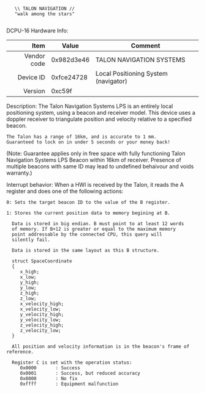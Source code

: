 ```

   \\ TALON NAVIGATION //
   "walk among the stars"
   
```

DCPU-16 Hardware Info:

|     Item       |   Value    |   Comment
| -------------: | ---------- | ----------------
|    Vendor code | 0x982d3e46 | TALON NAVIGATION SYSTEMS
|      Device ID | 0xfce24728 | Local Positioning System (navigator)
|        Version | 0xc59f     |


Description:
    The Talon Navigation Systems LPS is an entirely local positioning system, using 
    a beacon and receiver model. This device uses a doppler receiver to triangulate
    position and velocity relative to a specified beacon.

    The Talon has a range of 16km, and is accurate to 1 mm.
    Guaranteed to lock on in under 5 seconds or your money back!

(Note: Guarantee applies only in free space with fully functioning Talon Navigation
Systems LPS Beacon within 16km of receiver. Presence of multiple beacons with same ID
may lead to undefined behaivour and voids warranty.)

Interrupt behavior:
    When a HWI is received by the Talon, it reads the A register and does one
    of the following actions:

    0: Sets the target beacon ID to the value of the B register.

    1: Stores the current position data to memory begining at B.
    
      Data is stored in big endian. B must point to at least 12 words
      of memory. If B+12 is greater or equal to the maximum memory 
      point addressable by the connected CPU, this query will
      silently fail.

      Data is stored in the same layout as this B structure.
      
      struct SpaceCoordinate
      {
         x_high;
         x_low;
         y_high;
         y_low;
         z_high;
         z_low;
         x_velocity_high;
         x_velocity_low;
         y_velocity_high;
         y_velocity_low;
         z_velocity_high;
         z_velocity_low;
      }
      
      All position and velocity information is in the beacon's frame of reference.

      Register C is set with the operation status:
         0x0000       : Success
         0x0001       : Success, but reduced accuracy
         0x8000       : No fix
         0xffff       : Equipment malfunction

